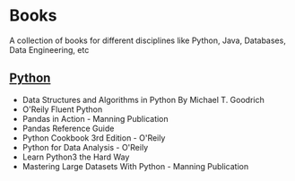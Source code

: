 
# Books

A collection of books for different disciplines like Python, Java, Databases, Data Engineering, etc



## [Python](https://github.com/thebrokenapp/books/tree/main/python)
* Data Structures and Algorithms in Python By Michael T. Goodrich
* O'Reily Fluent Python
* Pandas in Action - Manning Publication
* Pandas Reference Guide
* Python Cookbook 3rd Edition - O'Reily
* Python for Data Analysis - O'Reily
* Learn Python3 the Hard Way
* Mastering Large Datasets With Python - Manning Publication
